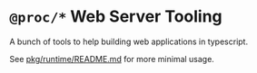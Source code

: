 # `@proc/*` Web Server Tooling

A bunch of tools to help building web applications in typescript.

See [pkg/runtime/README.md](pkg/runtime/README.md) for more minimal usage.
